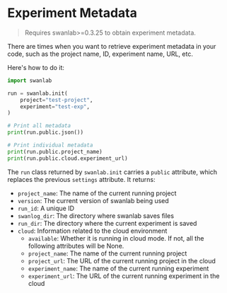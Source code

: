 # Experiment Metadata

> Requires swanlab>=0.3.25 to obtain experiment metadata.

There are times when you want to retrieve experiment metadata in your code, such as the project name, ID, experiment name, URL, etc.

Here's how to do it:

```python
import swanlab

run = swanlab.init(
    project="test-project",
    experiment="test-exp",
)

# Print all metadata
print(run.public.json())

# Print individual metadata
print(run.public.project_name)
print(run.public.cloud.experiment_url)
```

The `run` class returned by `swanlab.init` carries a `public` attribute, which replaces the previous `settings` attribute. It returns:

- `project_name`: The name of the current running project
- `version`: The current version of swanlab being used
- `run_id`: A unique ID
- `swanlog_dir`: The directory where swanlab saves files
- `run_dir`: The directory where the current experiment is saved
- `cloud`: Information related to the cloud environment
    - `available`: Whether it is running in cloud mode. If not, all the following attributes will be None.
    - `project_name`: The name of the current running project
    - `project_url`: The URL of the current running project in the cloud
    - `experiment_name`: The name of the current running experiment
    - `experiment_url`: The URL of the current running experiment in the cloud